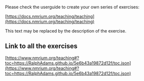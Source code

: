 Please check the userguide to create your own series of exercises:

[https://docs.nmrium.org/teaching/teaching](https://docs.nmrium.org/teaching/teaching)

This text may be replaced by the description of the exercise.

## Link to all the exercises

[https://www.nmrium.org/teaching#?toc=https://RalphAdams.github.io/5e6b43a19872d12f/toc.json](https://www.nmrium.org/teaching#?toc=https://RalphAdams.github.io/5e6b43a19872d12f/toc.json)

